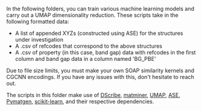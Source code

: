 In the following folders, you can train various machine learning models and carry out a UMAP dimensionality reduction. These scripts take in the following formatted data:
- A list of appended XYZs (constructed using ASE) for the structures under investigation
- A .csv of refcodes that correspond to the above structures
- A .csv of property (in this case, band gap) data with refcodes in the first column and band gap data in a column named 'BG_PBE'

Due to file size limits, you must make your own SOAP similarity kernels and CGCNN encodings. If you have any issues with this, don't hesitate to reach out.

The scripts in this folder make use of [DScribe](https://github.com/SINGROUP/dscribe), [matminer](https://github.com/hackingmaterials/matminer), [UMAP](https://github.com/lmcinnes/umap), [ASE](https://gitlab.com/ase/ase), [Pymatgen](https://pymatgen.org/), [scikit-learn](https://github.com/scikit-learn/scikit-learn), and their respective dependencies.
